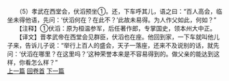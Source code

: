 　　（5）孝武在西堂会，伏滔预坐①。还，下车呼其儿，语之曰：“百人高会，临坐未得他语，先问：‘伏滔何在？在此不？’此故未易得。为人作父如此，何如？”
　　【注释】①伏滔：原为桓温参军，后任著作郎，专掌国史，领本州大中正。
　　【译文】晋孝武帝在西堂会见群臣，伏滔也在座。他回到家，一下车就叫他儿子来，告诉儿子说：“举行上百人的盛会，天子一落座，还来不及说别的话，就先问：‘伏滔在哪里？在这里吗？’这种荣誉本来是不容易得到的。做父亲的能达到这样，你看怎么样？”
<br>[上一篇](22_4) [回卷首](22_0) [下一篇](22_6)
